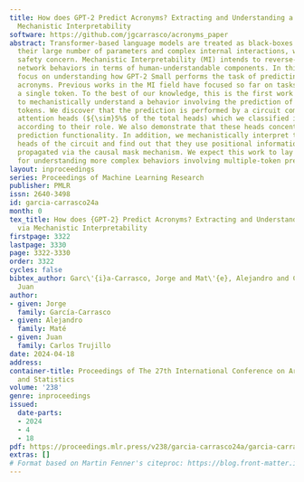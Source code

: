 ```yaml
---
title: How does GPT-2 Predict Acronyms? Extracting and Understanding a Circuit via
  Mechanistic Interpretability
software: https://github.com/jgcarrasco/acronyms_paper
abstract: Transformer-based language models are treated as black-boxes because of
  their large number of parameters and complex internal interactions, which is a serious
  safety concern. Mechanistic Interpretability (MI) intends to reverse-engineer neural
  network behaviors in terms of human-understandable components. In this work, we
  focus on understanding how GPT-2 Small performs the task of predicting three-letter
  acronyms. Previous works in the MI field have focused so far on tasks that predict
  a single token. To the best of our knowledge, this is the first work that tries
  to mechanistically understand a behavior involving the prediction of multiple consecutive
  tokens. We discover that the prediction is performed by a circuit composed of 8
  attention heads (${\sim}5%$ of the total heads) which we classified in three groups
  according to their role. We also demonstrate that these heads concentrate the acronym
  prediction functionality. In addition, we mechanistically interpret the most relevant
  heads of the circuit and find out that they use positional information which is
  propagated via the causal mask mechanism. We expect this work to lay the foundation
  for understanding more complex behaviors involving multiple-token predictions.
layout: inproceedings
series: Proceedings of Machine Learning Research
publisher: PMLR
issn: 2640-3498
id: garcia-carrasco24a
month: 0
tex_title: How does {GPT-2} Predict Acronyms? Extracting and Understanding a Circuit
  via Mechanistic Interpretability
firstpage: 3322
lastpage: 3330
page: 3322-3330
order: 3322
cycles: false
bibtex_author: Garc\'{i}a-Carrasco, Jorge and Mat\'{e}, Alejandro and Carlos Trujillo,
  Juan
author:
- given: Jorge
  family: García-Carrasco
- given: Alejandro
  family: Maté
- given: Juan
  family: Carlos Trujillo
date: 2024-04-18
address:
container-title: Proceedings of The 27th International Conference on Artificial Intelligence
  and Statistics
volume: '238'
genre: inproceedings
issued:
  date-parts:
  - 2024
  - 4
  - 18
pdf: https://proceedings.mlr.press/v238/garcia-carrasco24a/garcia-carrasco24a.pdf
extras: []
# Format based on Martin Fenner's citeproc: https://blog.front-matter.io/posts/citeproc-yaml-for-bibliographies/
---
```

